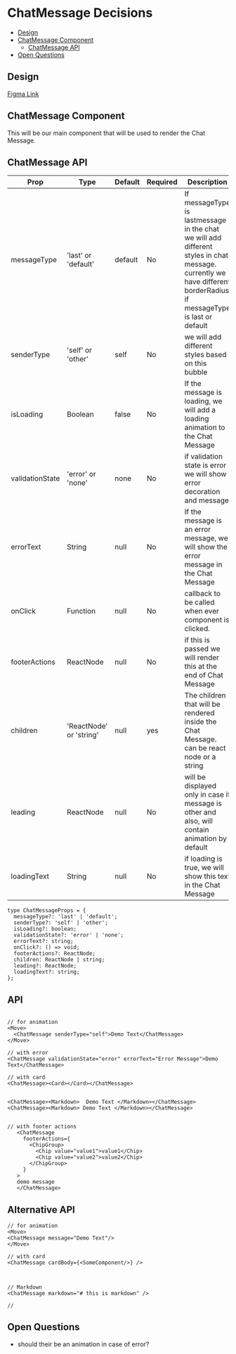 # ChatMessage Decisions

- [Design](#design)
- [ChatMessage Component](#ChatMessage-component)
  - [ChatMessage API](#ChatMessage-api)
- [Open Questions](#open-questions)

## Design

[Figma Link](https://www.figma.com/design/jubmQL9Z8V7881ayUD95ps/Blade-DSL?node-id=100413-32686&t=n9A7LztwEkIsly3v-0)

## ChatMessage Component

This will be our main component that will be used to render the Chat Message.

## ChatMessage API

| Prop                   | Type                                        | Default | Required | Description                                                                                                                                                     |
| ---------------------- | ------------------------------------------- | ------- | -------- | --------------------------------------------------------------------------------------------------------------------------------------------------------------- |
| messageType          | 'last' or  'default'                                | default   | No       | If  messageType is  lastmessage in the chat we will add different styles in chat message. currently we have different borderRadius if messageType is last or default                                                |
| senderType          | 'self' or 'other'                              | self   | No       | we will add  different styles based on this bubble                              |
| isLoading              | Boolean                                     | false   | No       | If the message is loading, we will add a loading animation to the Chat Message                                                                                   |
| validationState                | 'error' or 'none'                              | none   | No       |  if validation state is error we will show error decoration and message|
| errorText              | String                                      | null    | No       | If the message is an error message, we will show the error message in the Chat Message                                                                                   |
| onClick           | Function                                    | null    | No       | callback to be called when ever component is clicked.                                                                                                                          |
| footerActions        | ReactNode | null    | No       | if this is passed we will render this at the end of Chat Message                               |
| children               |  'ReactNode' or 'string'                          | null    | yes      | The children that will be rendered inside the Chat Message. can be react node or a string                                                                        |
| leading             | ReactNode                                   | null    | No       | will be displayed only in case  if message is other and also, will contain animation by default                                   |
|loadingText | String | null | No | if loading is true, we will show this text in the Chat Message |

```tsx
type ChatMessageProps = {
  messageType?: 'last' | 'default';
  senderType?: 'self' | 'other';
  isLoading?: boolean;
  validationState?: 'error' | 'none';
  errorText?: string;
  onClick?: () => void;
  footerActions?: ReactNode;
  children: ReactNode | string;
  leading?: ReactNode;
  loadingText?: string;
};
```

## API

```tsx

// for animation
<Move>
  <ChatMessage senderType="self">Demo Text</ChatMessage>
</Move>

// with error
<ChatMessage validationState="error" errorText="Error Message">Demo Text</ChatMessage>

// with card
<ChatMessage><Card></Card></ChatMessage>


<ChatMessage><Markdown>  Demo Text </Markdown></ChatMessage>
<ChatMessage><Markdown> Demo Text </Markdown></ChatMessage>


// with footer actions
   <ChatMessage
     footerActions={
       <ChipGroup>
         <Chip value="value1">value1</Chip>
         <Chip value="value2">value2</Chip>
       </ChipGroup>
     }
   >
   demo message
   </ChatMessage>
```

## Alternative API

```tsx
// for animation
<Move>
<ChatMessage message="Demo Text"/>
</Move>

// with card
<ChatMessage cardBody={<SomeComponent/>} />



// Markdown
<ChatMessage markdown="# this is markdown" />

// 
```

## Open Questions

- should their be an animation in case of error?